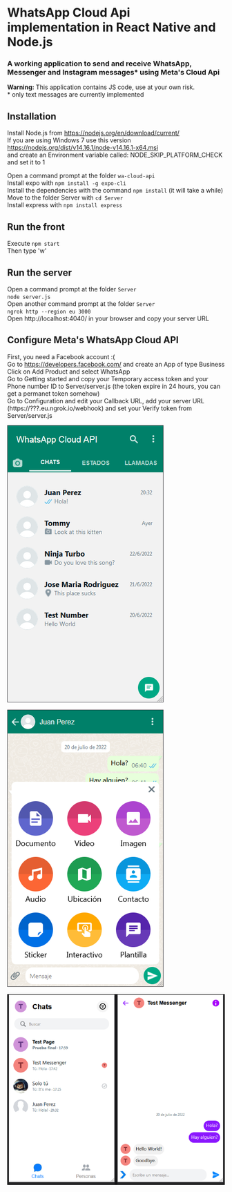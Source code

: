 # WhatsApp Cloud Api implementation in React Native and Node.js  
### A working application to send and receive WhatsApp, Messenger and Instagram messages* using Meta's Cloud Api  
  
**Warning:** This application contains JS code, use at your own risk.  
\* only text messages are currently implemented  

## Installation
Install Node.js from https://nodejs.org/en/download/current/  
If you are using Windows 7 use this version https://nodejs.org/dist/v14.16.1/node-v14.16.1-x64.msi  
and create an Environment variable called: NODE_SKIP_PLATFORM_CHECK and set it to 1  

Open a command prompt at the folder `wa-cloud-api`  
Install expo with `npm install -g expo-cli`  
Install the dependencies with the command `npm install` (it will take a while)  
Move to the folder Server with `cd Server`  
Install express with `npm install express`  

## Run the front
Execute `npm start`  
Then type 'w'  

## Run the server
Open a command prompt at the folder `Server`  
`node server.js`  
Open another command prompt at the folder `Server`  
`ngrok http --region eu 3000`  
Open http://localhost:4040/ in your browser and copy your server URL  

## Configure Meta's WhatsApp Cloud API
First, you need a Facebook account :(  
Go to https://developers.facebook.com/ and create an App of type Business  
Click on Add Product and select WhatsApp  
Go to Getting started and copy your Temporary access token and your Phone number ID to Server/server.js (the token expire in 24 hours, you can get a permanet token somehow)  
Go to Configuration and edit your Callback URL, add your server URL (https://???.eu.ngrok.io/webhook) and set your Verify token from Server/server.js  

![Inbox](https://github.com/TTFH/wa-cloud-api/blob/734f51ff73f4882166cd0e426dff0296e5cc5add/preview/inbox.png)

![Chat](https://github.com/TTFH/wa-cloud-api/blob/734f51ff73f4882166cd0e426dff0296e5cc5add/preview/chat.png)

![Messenger](https://github.com/TTFH/wa-cloud-api/blob/main/preview/messenger.png)
